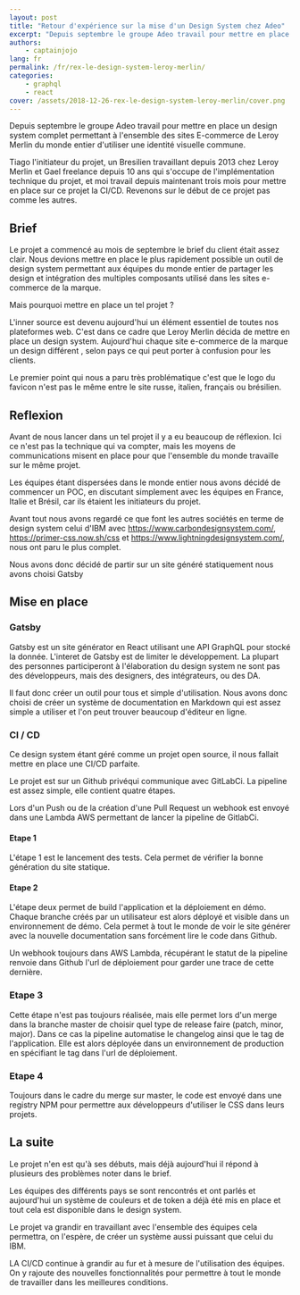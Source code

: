 ```yaml
---
layout: post
title: "Retour d'expérience sur la mise d'un Design System chez Adeo"
excerpt: "Depuis septembre le groupe Adeo travail pour mettre en place un design system complet permettant à l'ensemble des sites E-commerce de Leroy Merlin du monde entier d'utiliser une identité visuelle commune. Tiago l'initiateur du projet, un Bresilien travaillant depuis 2013 chez Leroy Merlin et Gael freelance depuis 10 ans qui s'occupe de l'implémentation technique du projet, et moi travail depuis maintenant trois mois pour mettre en place sur ce projet la CI/CD. Revenons sur le début de ce projet pas comme les autres."
authors:
    - captainjojo
lang: fr
permalink: /fr/rex-le-design-system-leroy-merlin/
categories:
    - graphql
    - react
cover: /assets/2018-12-26-rex-le-design-system-leroy-merlin/cover.png
---
```


Depuis septembre le groupe Adeo travail pour mettre en place un design system complet permettant à l'ensemble des sites E-commerce de Leroy Merlin du monde entier d'utiliser une identité visuelle commune.

Tiago l'initiateur du projet, un Bresilien travaillant depuis 2013 chez Leroy Merlin et Gael freelance depuis 10 ans qui s'occupe de l'implémentation technique du projet, et moi travail depuis maintenant trois mois pour mettre en place sur ce projet la CI/CD. Revenons sur le début de ce projet pas comme les autres.

## Brief

Le projet a commencé au mois de septembre le brief du client était assez clair. Nous devions mettre en place le plus rapidement possible un outil de design system permettant aux équipes du monde entier de partager les design et intégration des multiples composants utilisé dans les sites e-commerce de la marque.

Mais pourquoi mettre en place un tel projet ?

L'inner source est devenu aujourd'hui un élément essentiel de toutes nos plateformes web. C'est dans ce cadre que Leroy Merlin décida de mettre en place un design system. Aujourd'hui chaque site e-commerce de la marque un design différent , selon pays ce qui peut porter à confusion pour les clients.

Le premier point qui nous a paru très problématique c'est que le logo du favicon n'est pas le même entre le site russe, italien, français ou brésilien.

## Reflexion

Avant de nous lancer dans un tel projet il y a eu beaucoup de réflexion. Ici ce n'est pas la technique qui va compter, mais les moyens de communications misent en place pour que l'ensemble du monde travaille sur le même projet.

Les équipes étant dispersées dans le monde entier nous avons décidé de commencer un POC, en discutant simplement avec les équipes en France, Italie et Brésil, car ils étaient les initiateurs du projet.

Avant tout nous avons regardé ce que font les autres sociétés en terme de design system celui d'IBM avec https://www.carbondesignsystem.com/, https://primer-css.now.sh/css et https://www.lightningdesignsystem.com/, nous ont paru le plus complet.

Nous avons donc décidé de partir sur un site généré statiquement nous avons choisi Gatsby

## Mise en place

### Gatsby

Gatsby est un site générator en React utilisant une API GraphQL pour stocké la donnée. L'interet de Gatsby est de limiter le développement. La plupart des personnes participeront à l'élaboration du design system ne sont pas des développeurs, mais des designers, des intégrateurs, ou des DA.

Il faut donc créer un outil pour tous et simple d'utilisation. Nous avons donc choisi de créer un système de documentation en Markdown qui est assez simple a utiliser et l'on peut trouver beaucoup d'éditeur en ligne.

### CI / CD

Ce design system étant géré comme un projet open source, il nous fallait mettre en place une CI/CD parfaite.

Le projet est sur un Github privéqui communique avec GitLabCi. La pipeline est assez simple, elle contient quatre étapes.

Lors d'un Push ou de la création d'une Pull Request un webhook est envoyé dans une Lambda AWS permettant de lancer la pipeline de GitlabCi.

#### Etape 1

L'étape 1 est le lancement des tests. Cela permet de vérifier la bonne génération du site statique.

#### Etape 2

L'étape deux permet de build l'application et la déploiement en démo. Chaque branche créés par un utilisateur est alors déployé et visible dans un environnement de démo. Cela permet à tout le monde de voir le site générer avec la nouvelle documentation sans forcément lire le code dans Github.

Un webhook toujours dans AWS Lambda, récupérant le statut de la pipeline renvoie dans Github l'url de déploiement pour garder une trace de cette dernière.

### Etape 3

Cette étape n'est pas toujours réalisée, mais elle permet lors d'un merge dans la branche master de choisir quel type de release faire (patch, minor, major). Dans ce cas la pipeline automatise le changelog ainsi que le tag de l'application. Elle est alors déployée dans un environnement de production en spécifiant le tag dans l'url de déploiement.

### Etape 4

Toujours dans le cadre du merge sur master, le code est envoyé dans une registry NPM pour permettre aux développeurs d'utiliser le CSS dans leurs projets.

## La suite

Le projet n'en est qu'à ses débuts, mais déjà aujourd'hui il répond à plusieurs des problèmes noter dans le brief.

Les équipes des différents pays se sont rencontrés et ont parlés et aujourd'hui un système de couleurs et de token a déjà été mis en place et tout cela est disponible dans le design system.

Le projet va grandir en travaillant avec l'ensemble des équipes cela permettra, on l'espère, de créer un système aussi puissant que celui du IBM.

LA CI/CD continue à grandir au fur et à mesure de l'utilisation des équipes. On y rajoute des nouvelles fonctionnalités pour permettre à tout le monde de travailler dans les meilleures conditions.






